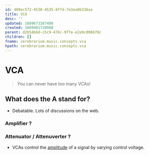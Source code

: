 ```yaml
---
id: 489ec572-4530-4535-8ffd-7e3ea8b336aa
title: VCA
desc: ''
updated: 1609673387408
created: 1609401720988
parent: d2b54b6d-c5c9-476c-9f7e-e2e9c096b70c
children: []
fname: cerebrarium.music.concepts.vca
hpath: cerebrarium.music.concepts.vca
---
```

# VCA

> You can never have too many VCAs!

## What does the A stand for?

- Debatable. Lots of discussions on the web.

### Amplifier ?

### Attenuator / Attenuverter ?

- VCAs control the [amplitude](8ad01011-0528-4463-bbc2-a9f572661611) of a signal by varying control voltage. 


